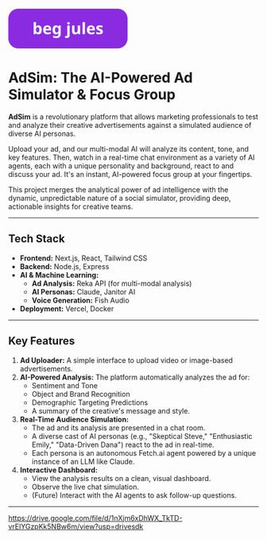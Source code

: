 [![beg jules](Docs/beg_jules.svg)](https://github.com/SheepTester-forks/calhacks-2025/issues/new?template=jules_issue_template.md)

# AdSim: The AI-Powered Ad Simulator & Focus Group

**AdSim** is a revolutionary platform that allows marketing professionals to test and analyze their creative advertisements against a simulated audience of diverse AI personas.

Upload your ad, and our multi-modal AI will analyze its content, tone, and key features. Then, watch in a real-time chat environment as a variety of AI agents, each with a unique personality and background, react to and discuss your ad. It's an instant, AI-powered focus group at your fingertips.

This project merges the analytical power of ad intelligence with the dynamic, unpredictable nature of a social simulator, providing deep, actionable insights for creative teams.

---

## Tech Stack

- **Frontend:** Next.js, React, Tailwind CSS
- **Backend:** Node.js, Express
- **AI & Machine Learning:**
  - **Ad Analysis:** Reka API (for multi-modal analysis)
  - **AI Personas:** Claude, Janitor AI
  - **Voice Generation:** Fish Audio
- **Deployment:** Vercel, Docker

---

## Key Features

1.  **Ad Uploader:** A simple interface to upload video or image-based advertisements.
2.  **AI-Powered Analysis:** The platform automatically analyzes the ad for:
    - Sentiment and Tone
    - Object and Brand Recognition
    - Demographic Targeting Predictions
    - A summary of the creative's message and style.
3.  **Real-Time Audience Simulation:**
    - The ad and its analysis are presented in a chat room.
    - A diverse cast of AI personas (e.g., "Skeptical Steve," "Enthusiastic Emily," "Data-Driven Dana") react to the ad in real-time.
    - Each persona is an autonomous Fetch.ai agent powered by a unique instance of an LLM like Claude.
4.  **Interactive Dashboard:**
    - View the analysis results on a clean, visual dashboard.
    - Observe the live chat simulation.
    - (Future) Interact with the AI agents to ask follow-up questions.

---

https://drive.google.com/file/d/1nXjm6xDhWX_TkTD-vrElYGzpKk5NBw6m/view?usp=drivesdk
